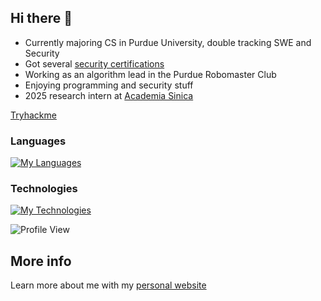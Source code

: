 ## Hi there 👋

- Currently majoring CS in Purdue University, double tracking SWE and Security
- Got several [security certifications](https://www.credly.com/users/cheng-en-lee.5db3985c)
- Working as an algorithm lead in the Purdue Robomaster Club
- Enjoying programming and security stuff
- 2025 research intern at [Academia Sinica](https://www.sinica.edu.tw/)

[Tryhackme](https://tryhackme.com/p/acezxn)
 
### Languages
[![My Languages](https://skillicons.dev/icons?i=c,cpp,python,java,html,css,js,bash)](https://skillicons.dev)

### Technologies
[![My Technologies](https://skillicons.dev/icons?i=ros,react,electron,nodejs,django,pytorch,firebase,postgresql,git,docker)](https://skillicons.dev)

![Profile View](https://komarev.com/ghpvc/?username=acezxn)

## More info
Learn more about me with my [personal website](https://acezxn.me/)
